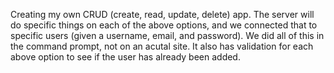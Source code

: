 Creating my own CRUD (create, read, update, delete) app.
The server will do specific things on each of the above options, and we connected that to specific users (given a username, email, and password). 
We did all of this in the command prompt, not on an acutal site.
It also has validation for each above option to see if the user has already been added.
